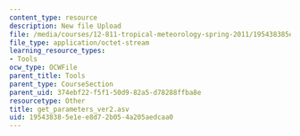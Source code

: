 ```yaml
---
content_type: resource
description: New file Upload
file: /media/courses/12-811-tropical-meteorology-spring-2011/195438385e1ee8d72b054a205aedcaa0_get_parameters_ver2.asv
file_type: application/octet-stream
learning_resource_types:
- Tools
ocw_type: OCWFile
parent_title: Tools
parent_type: CourseSection
parent_uid: 374ebf22-f5f1-50d9-82a5-d78288ffba8e
resourcetype: Other
title: get_parameters_ver2.asv
uid: 19543838-5e1e-e8d7-2b05-4a205aedcaa0
---
```


